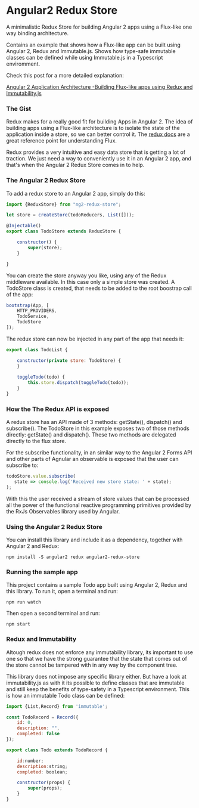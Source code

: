 
# Angular2 Redux Store

A minimalistic Redux Store for building Angular 2 apps using a Flux-like one way binding architecture.

Contains an example that shows how a Flux-like app can be built using Angular 2, Redux and Immutable.js. Shows how type-safe immutable classes can be defined while using Immutable.js in a Typescript enviromment.

Check this post for a more detailed explanation:

[Angular 2 Application Architecture -Building Flux-like apps using Redux and Immutability.js](TODO)


### The Gist

Redux makes for a really good fit for building Apps in Angular 2. The idea of building apps using a Flux-like architecture is to isolate the state of the application inside a store, so we can better control it. The [redux docs](http://redux.js.org/) are a great reference point for understanding Flux.

Redux provides a very intuitive and easy data store that is getting a lot of traction. We just need a way to conveniently use it in an Angular 2 app, and that's when the Angular 2 Redux Store comes in to help.

### The Angular 2 Redux Store

To add a redux store to an Angular 2 app, simply do this:

```js
import {ReduxStore} from "ng2-redux-store";

let store = createStore(todoReducers, List([]));

@Injectable()
export class TodoStore extends ReduxStore {

    constructor() {
        super(store);
    }

}
```

You can create the store anyway you like, using any of the Redux middleware available. In this case only a simple store was created. A TodoStore class is created, that needs to be added to the root boostrap call of the app:

```js
bootstrap(App, [
    HTTP_PROVIDERS,
    TodoService,
    TodoStore
]);
```

The redux store can now be injected in any part of the app that needs it:

```js
export class TodoList {

    constructor(private store: TodoStore) {
    }
    
    toggleTodo(todo) {
        this.store.dispatch(toggleTodo(todo));
    }
}
```

### How the The Redux API is exposed

A redux store has an API made of 3 methods: getState(), dispatch() and subscribe(). The TodoStore in this example exposes two of those methods directly: getState() and dispatch(). These two methods are delegated directly to the flux store.

For the subscribe functionality,  in an similar way to the Angular 2 Forms API and other parts of Agnular an observable is exposed that the user can subscribe to:

```js
todoStore.value.subscribe(
   state => console.log('Received new store state: ' + state);
);
```
With this the user received a stream of store values that can be processed all the power of the functional reactive programming primitives provided by the RxJs Observables library used by Angular.

### Using the Angular 2 Redux Store

You can install this library and include it as a dependency, together with Angular 2 and Redux:

    npm install -S angular2 redux angular2-redux-store
    
### Running the sample app

This project contains a sample Todo app built using Angular 2, Redux and this library. To run it, open a terminal and run:

    npm run watch
    
Then open a second terminal and run:

    npm start
    
### Redux and Immutability
Altough redux does not enforce any immutability library, its important to use one so that we have the strong guarantee that the state that comes out of the store cannot be tampered with in any way by the component tree. 

This library does not impose any specific library either. But have a look at immutability.js as with it its possible to define classes that are immutable and still keep the benefits of type-safety in a Typescript environment. This is how an immutable Todo class can be defined:

```js
import {List,Record} from 'immutable';

const TodoRecord = Record({
    id: 0,
    description: "",
    completed: false
});

export class Todo extends TodoRecord {

    id:number;
    description:string;
    completed: boolean;

    constructor(props) {
        super(props);
    }
}
```

